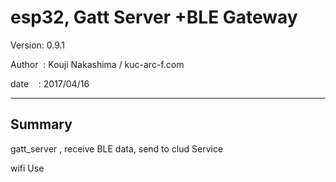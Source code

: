 ﻿# esp32, Gatt Server +BLE Gateway

 Version: 0.9.1

 Author  : Kouji Nakashima / kuc-arc-f.com

 date    : 2017/04/16

***

## Summary
 gatt_server , receive BLE data, send to clud Service 

 wifi Use





